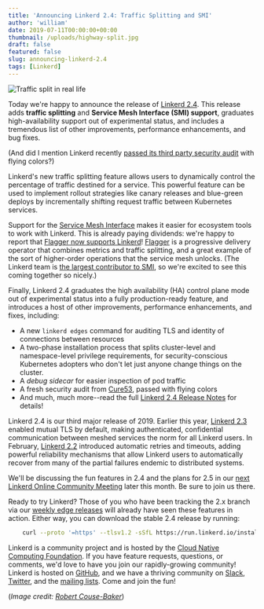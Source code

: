 ```yaml
---
title: 'Announcing Linkerd 2.4: Traffic Splitting and SMI'
author: 'william'
date: 2019-07-11T00:00:00+00:00
thumbnail: /uploads/highway-split.jpg
draft: false
featured: false
slug: announcing-linkerd-2.4
tags: [Linkerd]
---
```


![Traffic split in real life](/uploads/highway-split.jpg)

Today we're happy to announce the release of [Linkerd
2.4](https://github.com/linkerd/linkerd2/releases/tag/stable-2.4.0). This
release adds **traffic splitting** and **Service Mesh Interface (SMI)
support**, graduates high-availability support out of experimental status, and
includes a tremendous list of other improvements, performance enhancements, and
bug fixes.

(And did I mention Linkerd recently [passed its third party security
audit](https://twitter.com/wm/status/1144746496807428096) with flying colors?)

Linkerd's new traffic splitting feature allows users to dynamically control the
percentage of traffic destined for a service. This powerful feature can be used
to implement rollout strategies like canary releases and blue-green deploys by
incrementally shifting request traffic between Kubernetes services.

Support for the [Service Mesh Interface](https://smi-spec.io/) makes it easier
for ecosystem tools to work with Linkerd. This is already paying dividends:
we're happy to report that [Flagger now supports
Linkerd](https://docs.flagger.app/usage/linkerd-progressive-delivery)!
[Flagger](https://github.com/weaveworks/flagger) is a progressive delivery
operator that combines metrics and traffic splitting, and a great example of
the sort of higher-order operations that the service mesh unlocks. (The Linkerd
team is [the largest contributor to
SMI](https://linkerd.io/2019/05/24/linkerd-and-smi/), so we're excited to see
this coming together so nicely.)

Finally, Linkerd 2.4 graduates the high availability (HA) control plane mode
out of experimental status into a fully production-ready feature, and
introduces a host of other improvements, performance enhancements, and fixes,
including:

- A new `linkerd edges` command for auditing TLS and identity of connections
  between resources
- A two-phase installation process that splits cluster-level and
  namespace-level privilege requirements, for security-conscious Kubernetes
  adopters who don't let just anyone change things on the cluster.
- A *debug sidecar* for easier inspection of pod traffic
- A fresh security audit from [Cure53](https://cure53.de/), passed with flying
  colors
- And much, much more--read the full [Linkerd 2.4 Release
  Notes](https://github.com/linkerd/linkerd2/blob/main/CHANGES.md#stable-240) for
details!

Linkerd 2.4 is our third major release of 2019. Earlier this year, [Linkerd
2.3](https://linkerd.io/2019/04/16/announcing-linkerd-2.3/) enabled mutual TLS
by default, making authenticated, confidential communication between meshed
services the norm for all Linkerd users. In February, [Linkerd
2.2](https://linkerd.io/2019/02/12/announcing-linkerd-2-2/) introduced
automatic retries and timeouts, adding powerful reliability mechanisms that
allow Linkerd users to automatically recover from many of the partial failures
endemic to distributed systems.

We'll be discussing the fun features in 2.4 and the plans for 2.5 in our [next
Linkerd Online Community
Meeting](https://www.meetup.com/Linkerd-Online-Community-Meetup/events/262624182/)
later this month. Be sure to join us there.

Ready to try Linkerd? Those of you who have been tracking the 2.x branch via our
[weekly edge releases](https://linkerd.io/2/edge) will already have seen these
features in action. Either way, you can download the stable 2.4 release by
running:

```bash
    curl --proto '=https' --tlsv1.2 -sSfL https://run.linkerd.io/install | sh
```

Linkerd is a community project and is hosted by the [Cloud Native Computing
Foundation](https://cncf.io/). If you have feature requests, questions, or
comments, we'd love to have you join our rapidly-growing community! Linkerd is
hosted on [GitHub](https://github.com/linkerd/), and we have a thriving
community on [Slack](https://slack.linkerd.io/),
[Twitter](https://twitter.com/linkerd), and the [mailing
lists](https://linkerd.io/2/get-involved/). Come and join the fun!

(*Image credit: [Robert Couse-Baker](https://www.flickr.com/photos/29233640@N07/)*)
